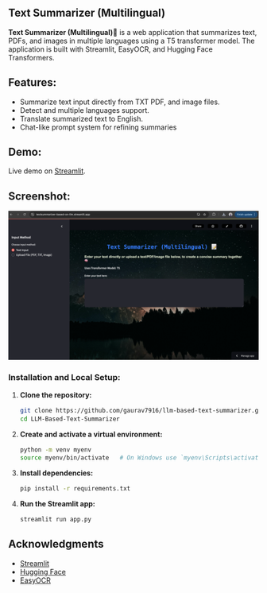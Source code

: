 ## Text Summarizer (Multilingual)

**Text Summarizer (Multilingual)📝** is a web application that summarizes text, PDFs, and images in multiple languages using a T5 transformer model. The application is built with Streamlit, EasyOCR, and Hugging Face Transformers.

## Features:

- Summarize text input directly from TXT PDF, and image files.
- Detect and multiple languages support.
- Translate summarized text to English.
- Chat-like prompt system for refining summaries

## Demo:

Live demo on [Streamlit](https://textsummarizer-based-on-llm.streamlit.app/).

## Screenshot:

![App Screenshot](https://github.com/gaurav7916/text_summarizer/blob/main/screenshot_textsummarizer.png)

### Installation and Local Setup:

1. **Clone the repository:**

   ```sh
   git clone https://github.com/gaurav7916/llm-based-text-summarizer.git
   cd LLM-Based-Text-Summarizer
   ```

2. **Create and activate a virtual environment:**

   ```sh
   python -m venv myenv
   source myenv/bin/activate   # On Windows use `myenv\Scripts\activate`
   ```

3. **Install dependencies:**

   ```sh
   pip install -r requirements.txt
   ```

4. **Run the Streamlit app:**

   ```sh
   streamlit run app.py
   ```


## Acknowledgments

- [Streamlit](https://streamlit.io)
- [Hugging Face](https://huggingface.co)
- [EasyOCR](https://github.com/JaidedAI/EasyOCR)
